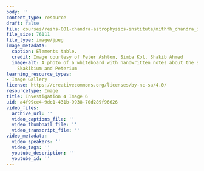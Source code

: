 ```yaml
---
body: ''
content_type: resource
draft: false
file: courses/reshs-001-chandra-astrophysics-institute/mithfh_chandra_inv4_el_tb.jpg
file_size: 76111
file_type: image/jpeg
image_metadata:
  caption: Elements table.
  credit: Image courtesy of Peter Ashton, Simba Kol, Shakib Ahmed
  image-alt: A photo of a whiteboard with handwritten notes about the spectrums of
    Skakibium and Peterium
learning_resource_types:
- Image Gallery
license: https://creativecommons.org/licenses/by-nc-sa/4.0/
resourcetype: Image
title: Investigation 4 Image 6
uid: a4f99ce4-9dc1-431b-9938-70d289f96626
video_files:
  archive_url: ''
  video_captions_file: ''
  video_thumbnail_file: ''
  video_transcript_file: ''
video_metadata:
  video_speakers: ''
  video_tags: ''
  youtube_description: ''
  youtube_id: ''
---
```

